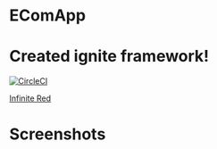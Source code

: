 # EComApp

# Created ignite framework!

[![CircleCI](https://circleci.com/gh/infinitered/ignite.svg?style=svg)](https://circleci.com/gh/infinitered/ignite)

[Infinite Red](https://infinite.red) 

# Screenshots

